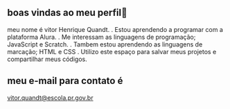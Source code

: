 ## boas vindas ao meu perfil🥢

meu nome é vitor Henrique Quandt.
. Estou aprendendo a programar com a plataforma Alura.
. Me interessam as linguagens de programação; JavaScript e Scratch.
. Tambem estou aprendendo as linguagens de marcação; HTML e CSS
. Utilizo este espaço para salvar meus projetos e compartilhar meus códigos.

## meu e-mail para contato é 

vitor.quandt@escola.pr.gov.br

<!--
**quandtvitor/quandtvitor** is a ✨ _special_ ✨ repository because its `README.md` (this file) appears on your GitHub profile.

Here are some ideas to get you started:

- 🔭 I’m currently working on ...
- 🌱 I’m currently learning ...
- 👯 I’m looking to collaborate on ...
- 🤔 I’m looking for help with ...
- 💬 Ask me about ...
- 📫 How to reach me: ...
- 😄 Pronouns: ...
- ⚡ Fun fact: ...
-->
